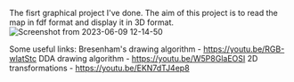 The fisrt graphical project I've done. The aim of this project is to read the map in fdf format and display it in 3D format.
![Screenshot from 2023-06-09 12-14-50](https://github.com/AshParker19/42_FdF/assets/117525743/87aea3fe-d04a-4835-b4d2-d5b500565d48)

Some useful links:
Bresenham's drawing algorithm - https://youtu.be/RGB-wlatStc
DDA drawing algorithm - https://youtu.be/W5P8GlaEOSI
2D transformations - https://youtu.be/EKN7dTJ4ep8
